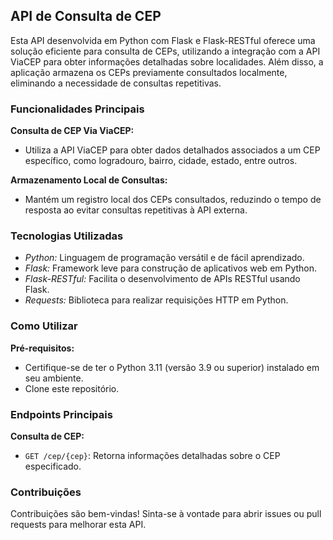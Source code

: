 ## API de Consulta de CEP

Esta API desenvolvida em Python com Flask e Flask-RESTful oferece uma solução eficiente para consulta de CEPs, utilizando a integração com a API ViaCEP para obter informações detalhadas sobre localidades. Além disso, a aplicação armazena os CEPs previamente consultados localmente, eliminando a necessidade de consultas repetitivas.

### Funcionalidades Principais

**Consulta de CEP Via ViaCEP:**
- Utiliza a API ViaCEP para obter dados detalhados associados a um CEP específico, como logradouro, bairro, cidade, estado, entre outros.

**Armazenamento Local de Consultas:**
- Mantém um registro local dos CEPs consultados, reduzindo o tempo de resposta ao evitar consultas repetitivas à API externa.

### Tecnologias Utilizadas

- *Python:* Linguagem de programação versátil e de fácil aprendizado.
- *Flask:* Framework leve para construção de aplicativos web em Python.
- *Flask-RESTful:* Facilita o desenvolvimento de APIs RESTful usando Flask.
- *Requests:* Biblioteca para realizar requisições HTTP em Python.

### Como Utilizar

**Pré-requisitos:**
- Certifique-se de ter o Python 3.11 (versão 3.9 ou superior) instalado em seu ambiente.
- Clone este repositório.

### Endpoints Principais

**Consulta de CEP:**
- `GET /cep/{cep}`: Retorna informações detalhadas sobre o CEP especificado.

### Contribuições

Contribuições são bem-vindas! Sinta-se à vontade para abrir issues ou pull requests para melhorar esta API.
